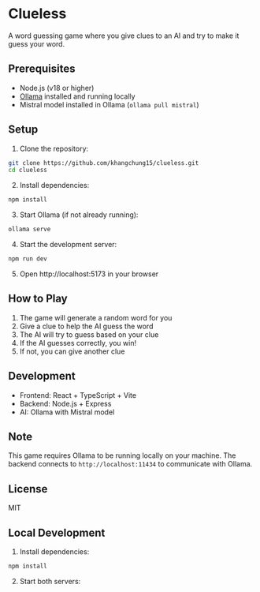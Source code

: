 # Clueless

A word guessing game where you give clues to an AI and try to make it guess your word.

## Prerequisites

- Node.js (v18 or higher)
- [Ollama](https://ollama.ai/) installed and running locally
- Mistral model installed in Ollama (`ollama pull mistral`)

## Setup

1. Clone the repository:
```bash
git clone https://github.com/khangchung15/clueless.git
cd clueless
```

2. Install dependencies:
```bash
npm install
```

3. Start Ollama (if not already running):
```bash
ollama serve
```

4. Start the development server:
```bash
npm run dev
```

5. Open http://localhost:5173 in your browser

## How to Play

1. The game will generate a random word for you
2. Give a clue to help the AI guess the word
3. The AI will try to guess based on your clue
4. If the AI guesses correctly, you win!
5. If not, you can give another clue

## Development

- Frontend: React + TypeScript + Vite
- Backend: Node.js + Express
- AI: Ollama with Mistral model

## Note

This game requires Ollama to be running locally on your machine. The backend connects to `http://localhost:11434` to communicate with Ollama.

## License

MIT

## Local Development

1. Install dependencies:
```bash
npm install
```

2. Start both servers:
```